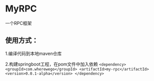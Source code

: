 # MyRPC
一个RPC框架
## 使用方式：

1.编译代码到本地maven仓库

2.构建springboot工程，在pom文件中加入依赖
`
    <dependency>
        <groupId>com.wherewego</groupId>
        <artifactId>my-rpc</artifactId>
        <version>0.0.1-alpha</version>
    </dependency>
`
